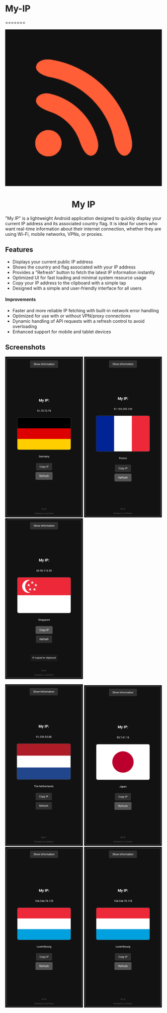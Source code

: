# My-IP

=======
<div align="center">
<img src="./media/icon.png">
<h1>My IP</h1>
</div>

"My IP" is a lightweight Android application designed to quickly display your current IP address and its associated country flag. It is ideal for users who want real-time information about their internet connection, whether they are using Wi-Fi, mobile networks, VPNs, or proxies.

## Features

- Displays your current public IP address
- Shows the country and flag associated with your IP address
- Provides a "Refresh" button to fetch the latest IP information instantly
- Optimized UI for fast loading and minimal system resource usage
- Copy your IP address to the clipboard with a simple tap
- Designed with a simple and user-friendly interface for all users

#### Improvements

- Faster and more reliable IP fetching with built-in network error handling
- Optimized for use with or without VPN/proxy connections
- Dynamic handling of API requests with a refresh control to avoid overloading
- Enhanced support for mobile and tablet devices

## Screenshots

<img src="./media/01.png" width="250"> <img src="./media/02.png" width="250"> <img src="./media/03.png" width="250">

<img src="./media/04.png" width="250"> <img src="./media/05.png" width="250"> <img src="./media/06.png" width="250"> <img src="./media/07.png" width="250">
